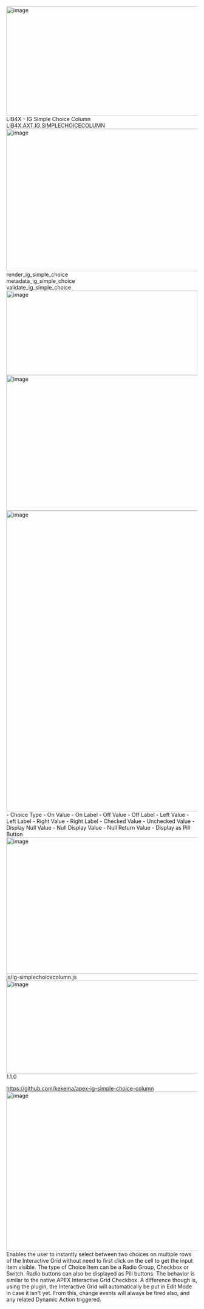 <img width="791" height="288" alt="image" src="https://github.com/user-attachments/assets/7de43a16-4a68-41df-a74c-b99a89adebf5" />
<br>LIB4X - IG Simple Choice Column<br>
LIB4X.AXT.IG.SIMPLECHOICECOLUMN
<img width="785" height="375" alt="image" src="https://github.com/user-attachments/assets/2a05237c-f152-4604-b76f-fe2643f5bce6" />
<br>render_ig_simple_choice<br>
metadata_ig_simple_choice<br>
validate_ig_simple_choice<br>
<img width="503" height="222" alt="image" src="https://github.com/user-attachments/assets/db1395a1-5d00-4940-abf4-d7351da98656" />
<img width="1307" height="357" alt="image" src="https://github.com/user-attachments/assets/3a53f513-d480-4fc1-b9dc-e0f4c299f30d" />
<img width="1680" height="791" alt="image" src="https://github.com/user-attachments/assets/a8e949c4-47b4-4cde-8547-6be612ac5134" />
- Choice Type	
- On Value	
- On Label	
- Off Value
- Off Label
- Left Value
- Left Label
- Right Value
- Right Label
- Checked Value
- Unchecked Value
- Display Null Value
- Null Display Value
- Null Return Value
- Display as Pill Button
<img width="1020" height="359" alt="image" src="https://github.com/user-attachments/assets/6917b98c-11a7-41df-8433-e332853c7f06" />
js/ig-simplechoicecolumn.js
<img width="1677" height="245" alt="image" src="https://github.com/user-attachments/assets/1a807c0f-3d01-4183-8576-7853881dcd38" />
1.1.0

https://github.com/kekema/apex-ig-simple-choice-column
<img width="1685" height="419" alt="image" src="https://github.com/user-attachments/assets/79ffaa11-4a44-4f61-977b-72d5f0f4906c" />
Enables the user to instantly select between two choices on multiple rows of the Interactive Grid without need to first click on the cell to get the input item visible. The type of Choice Item can be a Radio Group, Checkbox or Switch. Radio buttons can also be displayed as Pill buttons. The behavior is similar to the native APEX Interactive Grid Checkbox. A difference though is, using the plugin, the Interactive Grid will automatically be put in Edit Mode in case it isn't yet. From this, change events will always be fired also, and any related Dynamic Action triggered.
